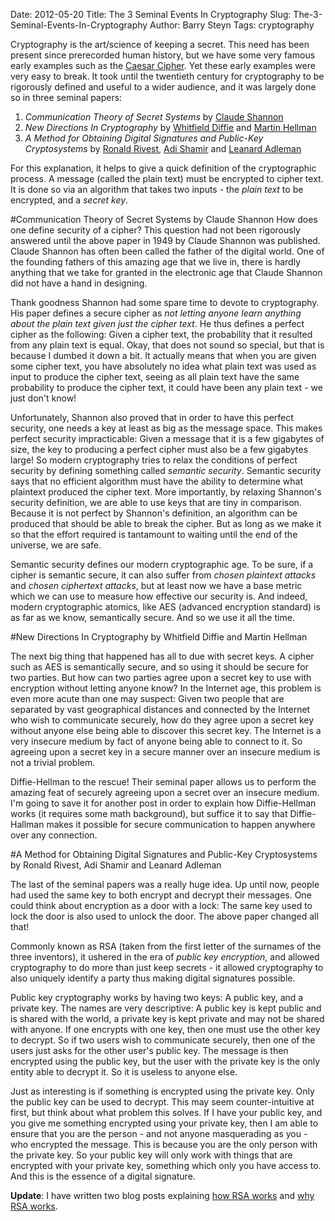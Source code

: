 Date: 2012-05-20
Title: The 3 Seminal Events In Cryptography
Slug: The-3-Seminal-Events-In-Cryptography
Author: Barry Steyn
Tags: cryptography

Cryptography is the art/science of keeping a secret. This need has been present since prerecorded human history, but we have some very famous early examples such as the [Caesar Cipher](http://en.wikipedia.org/wiki/Caesar_cipher). Yet these early examples were very easy to break. It took until the twentieth century for cryptography to be rigorously defined and useful to a wider audience, and it was largely done so in three seminal papers:

1. *Communication Theory of Secret Systems* by [Claude Shannon](http://en.wikipedia.org/wiki/Claude_Shannon)
2. *New Directions In Cryptography* by [Whitfield Diffie](http://en.wikipedia.org/wiki/Whitfield_Diffie) and [Martin Hellman](http://en.wikipedia.org/wiki/Martin_Hellman)
3. *A Method for Obtaining Digital Signatures and Public-Key Cryptosystems* by [Ronald Rivest](http://en.wikipedia.org/wiki/Ron_Rivest), [Adi Shamir](http://en.wikipedia.org/wiki/Adi_Shamir) and [Leanard Adleman](http://en.wikipedia.org/wiki/Leonard_Adleman)

For this explanation, it helps to give a quick definition of the cryptographic process. A message (called the plain text) must be encrypted to cipher text. It is done so via an algorithm that takes two inputs - the *plain text* to be encrypted, and a *secret key*.

#Communication Theory of Secret Systems by Claude Shannon
How does one define security of a cipher? This question had not been rigorously answered until the above paper in 1949 by Claude Shannon was published. Claude Shannon has often been called the father of the digital world. One of the founding fathers of this amazing age that we live in, there is hardly anything that we take for granted in the electronic age that Claude Shannon did not have a hand in designing.

Thank goodness Shannon had some spare time to devote to cryptography. His paper defines a secure cipher as *not letting anyone learn anything about the plain text given just the cipher text*. He thus defines a perfect cipher as the following: Given a cipher text, the probability that it resulted from any plain text is equal. Okay, that does not sound so special, but that is because I dumbed it down a bit. It actually means that when you are given some cipher text, you have absolutely no idea what plain text was used as input to produce the cipher text, seeing as all plain text have the same probability to produce the cipher text, it could have been any plain text - we just don't know!

Unfortunately, Shannon also proved that in order to have this perfect security, one needs a key at least as big as the message space. This makes perfect security impracticable: Given a message that it is a few gigabytes of size, the key to producing a perfect cipher must also be a few gigabytes large! So modern cryptography tries to relax the conditions of perfect security by defining something called *semantic security*. Semantic security says that no efficient algorithm must have the ability to determine what plaintext produced the cipher text. More importantly, by relaxing Shannon's security definition, we are able to use keys that are tiny in comparison. Because it is not perfect by Shannon's definition, an algorithm can be produced that should be able to break the cipher. But as long as we make it so that the effort required is tantamount to waiting until the end of the universe, we are safe.

Semantic security defines our modern cryptographic age. To be sure, if a cipher is semantic secure, it can also suffer from *chosen plaintext attacks* and *chosen ciphertext attacks*, but at least now we have a base metric which we can use to measure how effective our security is. And indeed, modern cryptographic atomics, like AES (advanced encryption standard) is as far as we know, semantically secure. And so we use it all the time.

#New Directions In Cryptography by Whitfield Diffie and Martin Hellman

The next big thing that happened has all to due with secret keys. A cipher such as AES is semantically secure, and so using it should be secure for two parties. But how can two parties agree upon a secret key to use with encryption without letting anyone know? In the Internet age, this problem is even more acute than one may suspect: Given two people that are separated by vast geographical distances and connected by the Internet who wish to communicate securely, how do they agree upon a secret key without anyone else being able to discover this secret key. The Internet is a very insecure medium by fact of anyone being able to connect to it. So agreeing upon a secret key in a secure manner over an insecure medium is not a trivial problem.

Diffie-Hellman to the rescue! Their seminal paper allows us to perform the amazing feat of securely agreeing upon a secret over an insecure medium. I'm going to save it for another post in order to explain how Diffie-Hellman works (it requires some math background), but suffice it to say that Diffie-Hallman makes it possible for secure communication to happen anywhere over any connection.

#A Method for Obtaining Digital Signatures and Public-Key Cryptosystems by Ronald Rivest, Adi Shamir and Leanard Adleman

The last of the seminal papers was a really huge idea. Up until now, people had used the same key to both encrypt and decrypt their messages. One could think about encryption as a door with a lock: The same key used to lock the door is also used to unlock the door. The above paper changed all that!

Commonly known as RSA (taken from the first letter of the surnames of the three inventors), it ushered in the era of *public key encryption*, and allowed cryptography to do more than just keep secrets - it allowed cryptography to also uniquely identify a party thus making digital signatures possible.

Public key cryptography works by having two keys: A public key, and a private key. The names are very descriptive: A public key is kept public and is shared with the world, a private key is kept private and may not be shared with anyone. If one encrypts with one key, then one must use the other key to decrypt. So if two users wish to communicate securely, then one of the users just asks for the other user's public key. The message is then encrypted using the public key, but the user with the private key is the only entity able to decrypt it. So it is useless to anyone else.

Just as interesting is if something is encrypted using the private key. Only the public key can be used to decrypt. This may seem counter-intuitive at first, but think about what problem this solves. If I have your public key, and you give me something encrypted using your private key, then I am able to ensure that you are the person - and not anyone masquerading as you - who encrypted the message. This is because you are the only person with the private key. So your public key will only work with things that are encrypted with your private key, something which only you have access to. And this is the essence of a digital signature.

**Update**: I have written two blog posts explaining [how RSA works](http://doctrina.org/How-RSA-Works-With-Examples.html) and [why RSA works](http://doctrina.org/Why-RSA-Works-Three-Fundamental-Questions-Answered.html).
